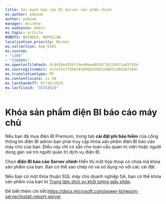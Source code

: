 ```yaml
---
title: Sức mạnh báo cáo BI Server sản phẩm chính
ms.author: pebaum
author: pebaum
manager: mnirkhe
ms.audience: Admin
ms.topic: article
ROBOTS: NOINDEX, NOFOLLOW
localization_priority: Normal
ms.collection: Adm_O365
ms.custom:
- "1305"
- "2500001"
ms.openlocfilehash: dc4418ed53bfc9e40eae8936f1b135b71ad57934
ms.sourcegitcommit: e17e7d17fdb638349bb320b318085138d18f284c
ms.translationtype: MT
ms.contentlocale: vi-VN
ms.lasthandoff: 07/16/2019
ms.locfileid: "35753519"
---
```

# <a name="power-bi-report-server-product-key"></a>Khóa sản phẩm điện BI báo cáo máy chủ

Nếu bạn đã mua điện BI Premium, trong tab **cài đặt phí bảo hiểm** của cổng thông tin điện BI admin bạn phải truy cập khóa sản phẩm điện BI báo cáo máy chủ của bạn. Điều này chỉ có sẵn cho toàn cầu quản trị viên hoặc người dùng gán vai trò người quản trị dịch vụ điện BI.

Chọn **điện BI báo cáo Server chính** Hiển thị một hộp thoại có chứa mã khóa sản phẩm của bạn. Bạn có thể sao chép nó và sử dụng nó với các cài đặt.

Nếu bạn có một thỏa thuận SQL máy chủ doanh nghiệp SA, bạn có thể khóa sản phẩm của bạn từ [Trung tâm dịch vụ khối lượng giấy phép](https://www.microsoft.com/Licensing/servicecenter/).

Để biết thêm chi tiết:https://docs.microsoft.com/power-bi/report-server/install-report-server
